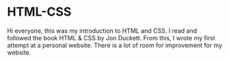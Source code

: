 # HTML-CSS

Hi everyone, this was my introduction to HTML and CSS. I read and followed the book HTML & CSS by Jon Duckett.
From this, I wrote my first attempt at a personal website. There is a lot of room for improvement for my website.
